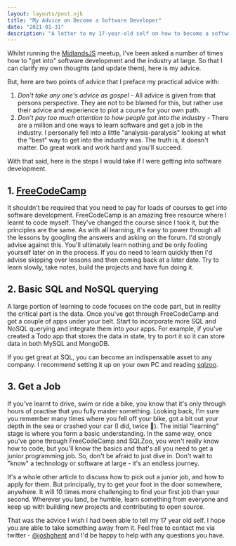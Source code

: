 ```yaml
---
layout: layouts/post.njk
title: "My Advice on Become a Software Developer"
date: "2021-01-31"
description: "A letter to my 17-year-old self on how to become a software developer."
---
```


Whilst running the [MidlandsJS](https://midlandsjs.org) meetup, I've been asked a number of times how to "get into" software development and the industry at large. So that I can clarify my own thoughts (and update them), here is my advice.

But, here are two points of advice that I preface my practical advice with:

1. _Don't take any one's advice as gospel_ - All advice is given from that persons perspective. They are not to be blamed for this, but rather use their advice and experience to plot a course for your own path.
2. _Don't pay too much attention to how people got into the industry_ - There are a million and one ways to learn software and get a job in the industry. I personally fell into a little "analysis-paralysis" looking at what the "best" way to get into the industry was. The truth is, it doesn't matter. Do great work and work hard and you'll succeed.

With that said, here is the steps I would take if I were getting into software development.

## 1. [FreeCodeCamp](https://freecodecamp.com)

It shouldn't be required that you need to pay for loads of courses to get into software development. FreeCodeCamp is an amazing free resource where I learnt to code myself. They've changed the course since I took it, but the principles are the same. As with all learning, it's easy to power through all the lessons by googling the answers and asking on the forum. I'd strongly advise against this. You'll ultimately learn nothing and be only fooling yourself later on in the process. If you do need to learn quickly then I'd advise skipping over lessons and then coming back at a later date. Try to learn slowly, take notes, build the projects and have fun doing it.

## 2. Basic SQL and NoSQL querying

A large portion of learning to code focuses on the code part, but in reality the critical part is the data. Once you've got through FreeCodeCamp and got a couple of apps under your belt. Start to incorporate more SQL and NoSQL querying and integrate them into your apps. For example, if you've created a Todo app that stores the data in state, try to port it so it can store data in both MySQL and MongoDB.

If you get great at SQL, you can become an indispensable asset to any company. I recommend setting it up on your own PC and reading [sqlzoo](https://sqlzoo.net).

## 3. Get a Job

If you've learnt to drive, swim or ride a bike, you know that it's only through hours of practise that you fully master something. Looking back, I'm sure you remember many times where you fell off your bike, got a bit out your depth in the sea or crashed your car (I did, twice 🙈). The initial "learning" stage is where you form a basic understanding. In the same way, once you've gone through FreeCodeCamp and SQLZoo, you won't really know how to code, but you'll know the basics and that's all you need to get a junior programming job. So, don't be afraid to just dive in. Don't wait to "know" a technology or software at large - it's an endless journey.

It's a whole other article to discuss how to pick out a junior job, and how to apply for them. But principally, try to get your foot in the door somewhere, anywhere. It will 10 times more challenging to find your first job than your second. Wherever you land, be humble, learn something from everyone and keep up with building new projects and contributing to open source.

That was the advice I wish I had been able to tell my 17 year old self. I hope you are able to take something away from it.
Feel free to contact me via twitter - [@joshghent](https://twitter.com/joshghent) and I'd be happy to help with any questions you have.
